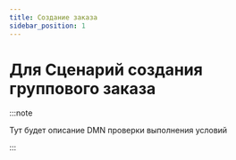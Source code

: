 ```yaml
---
title: Создание заказа
sidebar_position: 1
---
```

# Для Сценарий создания группового заказа
:::note

Тут будет описание DMN проверки выполнения условий

:::